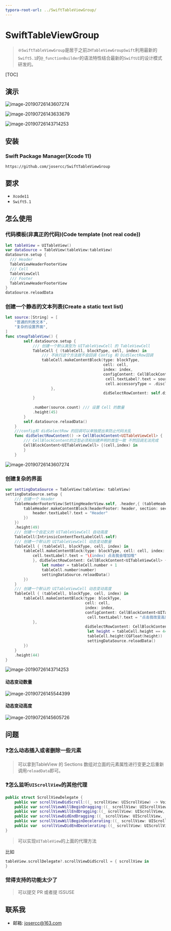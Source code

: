 ```yaml
---
typora-root-url: ../SwiftTableViewGroup/
---
```


# SwiftTableViewGroup

> ❇️`SwiftTableViewGroup`是居于之前`ZHTableViewGroupSwift`利用最新的`Swift5.1`的`@_functionBuilder`的语法特性结合最新的`SwiftUI`的设计模式研发的。

[TOC]



## 演示

![image-20190726143607274](/images/2019-07-26-063607.png)

![image-20190726143633679](/images/2019-07-26-063634.png)

![image-20190726143714253](/images/image-20190726143714253.png)

## 安装

### Swift Package Manager(Xcode 11)

```shell
https://github.com/josercc/SwiftTableViewGroup
```

## 要求

- `Xcode11`
- `Swift5.1`

## 怎么使用

### 代码模板(非真正的代码)(Code template (not real code))

```swift
let tableView = UITableView()
var dataSource = TableView(tableView:tableView)
dataSource.setup {
  /// Header
  TableViewHeaderFooterView
  /// Cell
  TableViewCell
  /// Footer
  TableViewHeaderFooterView
}
dataSource.reloadData
```

### 创建一个静态的文本列表(Create a static text list)

```swift
let source:[String] = [
    "普通的列表文本",
    "复杂的设置界面",
]
func steupTableView() {
        self.dataSource.setup {
          	/// 创建一个默认类型为 UITableViewCell 的 TableViewCell
            TableCell { (tableCell, blockType, cell, index) in
                /// 不执行这个方法就不会回调 Config 和 DidSlectRow回调
                tableCell.makeContentBlock(type: blockType,
                                           cell: cell,
                                           index: index,
                                           configContent: CellBlockContent<UITableViewCell> {(cell,index) in
                                            cell.textLabel?.text = source[index]
                                            cell.accessoryType = .disclosureIndicator
                    },
                                           didSelectRowContent: self.didSelectRowContent())
            }
         
            .number(source.count) /// 设置 Cell 的数量
            .height(45)
        }
        self.dataSource.reloadData()
    }
    ///config和 didSelectRow 的回调可以单独提出来防止代码太乱
    func didSelectRowContent() -> CellBlockContent<UITableViewCell> {
      	/// CellBlockContent的泛型必须和创建声明的类型一致 不然回调无法完成
        CellBlockContent<UITableViewCell> {(cell,index) in
        }
    }
```

![image-20190726143607274](/images/2019-07-26-063607.png)

### 创建复杂的界面

```swift
var settingDataSource = TableView(tableView: tableView)
settingDataSource.setup {
  	/// 创建一个 Header
    TableHeaderFooterView(SettingHeaderView.self, .header,{ (tableHeader, header, section) in
        tableHeader.makeContentBlock(headerFooter: header, section: section, configContent: HeaderFooterBlockContent<SettingHeaderView> {(header,section) in
            header.textLabel?.text = "Header"
        })
    })
    .height(49)
  	/// 创建一个自定义的 UITableViewCell 自动高度
    TableCell(IntrinsicContentTextLabelCell.self)
  	/// 创建一个默认的 UITableViewCell 动态变动数量
    TableCell { (tableCell, blockType, cell, index) in
        tableCell.makeContentBlock(type: blockType, cell: cell, index: index, configContent: CellBlockContent<UITableViewCell> {(cell,index) in
            cell.textLabel?.text = "\(index) 点击我会增加哦"
            }, didSelectRowContent: CellBlockContent<UITableViewCell> {(cell,index) in
                let number = tableCell.number + 1
                tableCell.number(number)
                settingDataSource.reloadData()
        })
    }
  	/// 创建一个默认的 UITableViewCell 动态变动高度
    TableCell { (tableCell, blockType, cell, index) in
        tableCell.makeContentBlock(type: blockType,
                                   cell: cell,
                                   index: index,
                                   configContent: CellBlockContent<UITableViewCell> {(cell,index) in
                                    cell.textLabel?.text = "点击我改变高度"
            },
                                   didSelectRowContent: CellBlockContent<UITableViewCell> {(cell,index) in
                                    let height = tableCell.height == 44 ? 100 : 44;
                                    tableCell.height(CGFloat(height))
                                    settingDataSource.reloadData()
        })
    }
    .height(44)
}
```

![image-20190726143714253](/images/image-20190726143714253.png)

#### 动态变动数量

![image-20190726145544399](/images/image-20190726145544399.png)

#### 动态变动高度

![image-20190726145605726](/images/image-20190726145605726.png)

## 问题

### ❓怎么动态插入或者删除一些元素

> 可以拿到TableView 的 Sections 数组对立面的元素属性进行变更之后重新调用`reloadData`即可。

### ❓怎么监听`UIScrollView`的其他代理

```swift
public struct ScrollViewDelegate {
    public var scrollViewDidScroll:((_ scrollView: UIScrollView) -> Void)?
    public var scrollViewWillBeginDragging:((_ scrollView: UIScrollView) -> Void)?
    public var scrollViewWillEndDragging:((_ scrollView: UIScrollView, _ velocity: CGPoint, _ targetContentOffset: UnsafeMutablePointer<CGPoint>) -> Void)?
    public var scrollViewDidEndDragging:((_ scrollView: UIScrollView, _ decelerate: Bool) -> Void)?
    public var scrollViewWillBeginDecelerating:((_ scrollView: UIScrollView) -> Void)?
    public var  scrollViewDidEndDecelerating:((_ scrollView: UIScrollView) -> Void)?
}

```

> 可以实现`UITableView`的上面的代理方法

比如

```swift
tableView.scrollDelegate?.scrollViewDidScroll = { scrollView in
}
```

### 觉得支持的功能太少了

> 可以提交 PR 或者提 ISSUSE

## 联系我

- 邮箱: josercc@163.com
